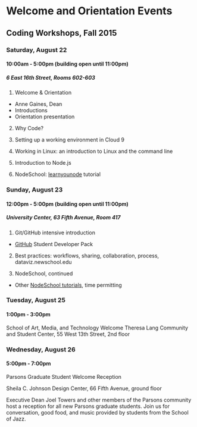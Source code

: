 # Welcome and Orientation Events
## Coding Workshops, Fall 2015

### Saturday, August 22

#### 10:00am - 5:00pm (building open until 11:00pm)

##### 6 East 16th Street, Rooms 602-603

1. Welcome & Orientation
  * Anne Gaines, Dean
  * Introductions
  * Orientation presentation

2. Why Code?

3. Setting up a working environment in Cloud 9

4. Working in Linux: an introduction to Linux and the command line

5. Introduction to Node.js
 
6. NodeSchool: [learnyounode](http://nodeschool.io/#workshoppers) tutorial

### Sunday, August 23

#### 12:00pm - 5:00pm (building open until 11:00pm)

##### University Center, 63 Fifth Avenue, Room 417

1. Git/GitHub intensive introduction
  * [GitHub](https://education.github.com/pack) Student Developer Pack

2. Best practices: workflows, sharing, collaboration, process, dataviz.newschool.edu

3. NodeSchool, continued
  * Other [NodeSchool tutorials](http://nodeschool.io/#workshoppers), time permitting

### Tuesday, August 25

#### 1:00pm - 3:00pm

School of Art, Media, and Technology Welcome
Theresa Lang Community and Student Center, 55 West 13th Street, 2nd floor

### Wednesday, August 26

#### 5:00pm - 7:00pm

Parsons Graduate Student Welcome Reception

Sheila C. Johnson Design Center, 66 Fifth Avenue, ground floor

Executive Dean Joel Towers and other members of the Parsons community host a reception for all new Parsons graduate students. Join us for conversation, good food, and music provided by students from the School of Jazz.